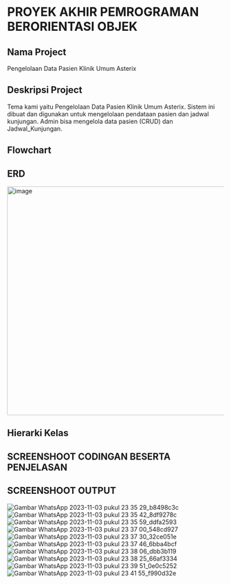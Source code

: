 <h1>PROYEK AKHIR PEMROGRAMAN BERORIENTASI OBJEK</h1>

<h2>Nama Project</h2>
Pengelolaan Data Pasien Klinik Umum Asterix

<h2>Deskripsi Project</h2>
Tema kami yaitu Pengelolaan Data Pasien Klinik Umum Asterix. Sistem ini dibuat dan digunakan untuk mengelolaan pendataan pasien dan jadwal kunjungan. Admin bisa mengelola data pasien (CRUD) dan Jadwal_Kunjungan.


<h2>Flowchart</h2>


<h2>ERD</h2>
<img width="532" alt="image" src="https://github.com/PA-Kelompok-10/Klinik_Umum/assets/122151428/a2a929d8-9295-4398-a7c0-eb200aec3f2f">

<h2>Hierarki Kelas</h2>


<h2>SCREENSHOOT CODINGAN BESERTA PENJELASAN</h2>



<h2>SCREENSHOOT OUTPUT</h2>

![Gambar WhatsApp 2023-11-03 pukul 23 35 29_b8498c3c](https://github.com/PA-Kelompok-10/Klinik_Umum/assets/122151428/959671f3-9059-4194-a4c7-4f20d2b979c4)
![Gambar WhatsApp 2023-11-03 pukul 23 35 42_8df9278c](https://github.com/PA-Kelompok-10/Klinik_Umum/assets/122151428/5af6be1c-73ff-4439-b844-19d1034fd3df)
![Gambar WhatsApp 2023-11-03 pukul 23 35 59_ddfa2593](https://github.com/PA-Kelompok-10/Klinik_Umum/assets/122151428/e3de025f-3ff3-43e9-b5e8-1b7bfb087604)
![Gambar WhatsApp 2023-11-03 pukul 23 37 00_548cd927](https://github.com/PA-Kelompok-10/Klinik_Umum/assets/122151428/c72926ee-f8f1-47e8-b43c-cb8e6f74a521)
![Gambar WhatsApp 2023-11-03 pukul 23 37 30_32ce051e](https://github.com/PA-Kelompok-10/Klinik_Umum/assets/122151428/51641efb-18bd-4b0d-a4e5-f2a1fbfe50ce)
![Gambar WhatsApp 2023-11-03 pukul 23 37 46_6bba4bcf](https://github.com/PA-Kelompok-10/Klinik_Umum/assets/122151428/08141599-69d9-434a-ba76-ddbc3956dc4f)
![Gambar WhatsApp 2023-11-03 pukul 23 38 06_dbb3b119](https://github.com/PA-Kelompok-10/Klinik_Umum/assets/122151428/8a3f9274-1ea2-4a57-8793-fcace1058acd)
![Gambar WhatsApp 2023-11-03 pukul 23 38 25_66af3334](https://github.com/PA-Kelompok-10/Klinik_Umum/assets/122151428/8a0c7db6-9d0a-4180-b7a0-47820bb61a97)
![Gambar WhatsApp 2023-11-03 pukul 23 39 51_0e0c5252](https://github.com/PA-Kelompok-10/Klinik_Umum/assets/122151428/499659bf-6b01-478e-8a54-ced03f97cb7f)
![Gambar WhatsApp 2023-11-03 pukul 23 41 55_f990d32e](https://github.com/PA-Kelompok-10/Klinik_Umum/assets/122151428/2bbca59e-e66c-4fd5-be7b-2eb2e9a9deb6)









